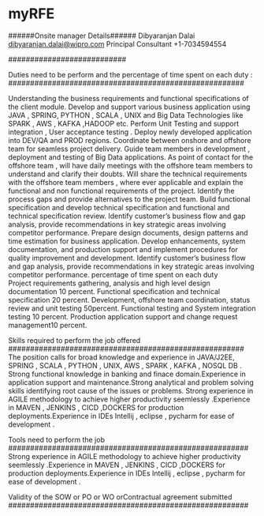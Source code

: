# myRFE


######Onsite manager Details######
Dibyaranjan Dalai
dibyaranjan.dalai@wipro.com
Principal Consultant
+1-7034594554

###########################

Duties need to be perform and the percentage of time spent on each duty :
######################################################

Understanding the business requirements and functional specifications of the client module.
Develop and support various business application using JAVA , SPRING, PYTHON , SCALA , UNIX  and Big Data Technologies like SPARK , AWS , KAFKA ,HADOOP etc.
Perform Unit Testing and support integration , User acceptance testing .
Deploy newly developed application into DEV/QA and PROD regions.
Coordinate between onshore and offshore team for seamless project delivery.
Guide team members in development , deployment and testing of Big Data applications.
As point of contact for the offshore team , will have daily meetings with the offshore team members to understand and clarify their doubts.
Will share the technical requirements with the offshore team members , where ever applicable and explain the functional and non functional requirements of the project.
Identify the process gaps and provide alternatives to the project team.
Build functional specification and develop technical specification and functional and technical specification review.
Identify customer’s business flow and gap analysis, provide recommendations in key strategic areas involving competitor performance.
Prepare design documents, design patterns and time estimation for business application.
Develop enhancements, system documentation, and production support and implement procedures for quality improvement and development.
Identify customer’s business flow and gap analysis, provide recommendations in key strategic areas involving competitor performance.
percentage of time spent on each duty	
Project requirements gathering, analysis and high level design documentation 10 percent.
Functional specification and technical specification 20 percent.
Development, offshore team coordination, status review and unit testing 50percent.
Functional testing and System integration testing 10 percent.
Production application support and change request management10 percent.



Skills required to perform the job offered
######################################################
The position calls for broad knowledge and experience in JAVA/J2EE, SPRING , SCALA , PYTHON , UNIX, AWS , SPARK , KAFKA , NOSQL DB . Strong functional knowledge in banking and finace domain.Experience in application support and maintenance.Strong analytical and problem solving skills identifying root cause of the issues or problems. Strong experience in AGILE methodology to achieve higher productivity seemlessly .Experience in MAVEN , JENKINS , CICD ,DOCKERS for production deployments.Experience in IDEs Intellij , eclipse , pycharm for ease of development .

Tools need to perform the job 
#######################################################
Strong experience in AGILE methodology to achieve higher productivity seemlessly .Experience in MAVEN , JENKINS , CICD ,DOCKERS for production deployments.Experience in IDEs Intellij , eclipse , pycharm for ease of development .


Validity of the SOW or PO or WO orContractual agreement submitted 
#######################################################



